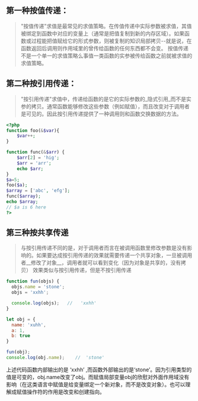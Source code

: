 ## 第一种按值传递：
>"按值传递"求值是最常见的求值策略。在传值传递中实际参数被求值，其值被绑定到函数中对应的变量上（通常是把值复制到新的内存区域）。如果函数或过程能把值赋给它的形式参数，则被复制的知识局部拷贝--就是说，在函数返回后调用则作用域里的曾传给函数的任何东西都不会变。
>按值传递不是一个单一的求值策略么事值一类函数的实参被传给函数之前就被求值的求值策略。

## 第二种按引用传递：
>"按引用传递"求值中，传递给函数的是它的实际参数的_隐式引用_而不是实参的拷贝。通常函数能够修改这些参数（例如赋值），而且改变对于调用者是可见的。因此按引用传递提供了一种调用则和函数交换数据的方法。
```php
<?php
function foo(&$var){
    $var++;
}

function func(&$arr) {
	$arr[2] = 'hig';
	$arr = 'arr';
	echo $arr;
}
$a=5;
foo($a);
$array = ['abc', 'efg'];
func($array);
echo $array;
// $a is 6 here
?>
```

## 第三种按共享传递
>与按引用传递不同的是，对于调用者而言在被调用函数里修改参数是没有影响的。如果要达成按引用传递的效果就需要传递一个共享对象，一旦被调用者__修改了对象__，调用者就可以看到变化（因为对象是共享的，没有拷贝）
>效果类似与按引用传递，但是不按引用传递
```js
function fun(objs) {
  objs.name = 'stone';    
  objs = 'xxhh';

  console.log(objs);   //   'xxhh'
}

let obj = {
  name: 'xuhh',
  a: 1,
  b: true
}

fun(obj);
console.log(obj.name);    //  'stone'
```
上述代码函数内部输出的是 ‘xxhh’ ,而函数外部输出的是‘stone’。因为引用类型的值是可变的，obj.name改变了obj。而赋值局部变量obj的欣慰对外面作用域没有影响（在这类语言中赋值是给变量绑定一个新对象，而不是改变对象）。也可以理解成赋值操作符的作用是改变和创建指向。